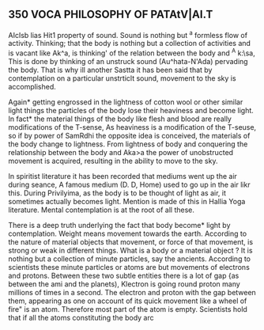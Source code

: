 ## **350** VOCA PHILOSOPHY OF PATAtV|AI.T

AIcIsb lias Hit1 property of sound. Sound is nothing but <sup>a</sup> formless flow of activity. Thinking; that the body is nothing but a collection of activities and is vacant like Ak^a, is thinking' of the relation between the body and <sup>A</sup> k:\sa, This is done by thinking of an unstruck sound (Au^hata-N'Ada) pervading the body. That is why ill another Sastta it has been said that by contemplation on a particular unstrticlt sound, movement to the sky is accomplished.

Again\* getting engrossed in the lightness of cotton wool or other similar light things the particles of the body lose their heaviness and become light. In fact\* the material things of the body like flesh and blood are really modifications of the T-sense, As heaviness is a modification of the T-seuse, so if by power of SamRdhi the opposite idea is conceived, the materials of the body change to lightness. From lightness of body and conquering the relationship between the body and Aka>a the power of unobstructed movement is acquired, resulting in the ability to move to the sky.

In spiritist literature it has been recorded that mediums went up the air during seance, A famous medium (D. D, Home) used to go up in the air likr this. During Privilyima, as the body is to be thought of light as air, it sometimes actually becomes light. Mention is made of this in Hallia Yoga literature. Mental contemplation is at the root of all these.

There is a deep truth underlying the fact that body become\* light by contemplation. Weight means movement towards the earth. According to the nature of material objects that movement, or force of that movement, is strong or weak in different things. What is a body or a material object ? It is nothing but a collection of minute particles, say the ancients. According to scientists these minute particles or atoms are but movements of electrons and protons. Between these two subtle entities there is a lot of gap {as between the ami and the planets), Klectron is going round proton many millions of times in a second. The electron and proton with the gap between them, appearing as one on account of its quick movement like a wheel of fire" is an atom. Therefore most part of the atom is empty. Scientists hold that if all the atoms constituting the body arc
